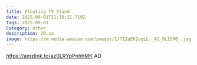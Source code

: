 ```yaml
---
title: Floating TV Stand
date: 2025-09-01T11:16:31.719Z
tags: 2025-09-01
Category: other
description: 26.xx
image: https://m.media-amazon.com/images/I/71IqEK2ogLL._AC_SL1500_.jpg
---
```

https://amzlink.to/az0LRYpPnhhMK
AD